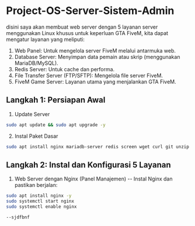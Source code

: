 # Project-OS-Server-Sistem-Admin
disini saya akan membuat web server dengan 5 layanan server menggunakan Linux khusus untuk keperluan GTA FiveM, kita dapat mengatur layanan yang meliputi:
  1. Web Panel: Untuk mengelola server FiveM melalui antarmuka web.
  2. Database Server: Menyimpan data pemain atau skrip (menggunakan MariaDB/MySQL).
  3. Redis Server: Untuk cache dan performa.
  4. File Transfer Server (FTP/SFTP): Mengelola file server FiveM.
  5. FiveM Game Server: Layanan utama yang menjalankan GTA FiveM.

## Langkah 1: Persiapan Awal
  1. Update Server
```bash
sudo apt update && sudo apt upgrade -y
```
  2. Instal Paket Dasar
```bash
sudo apt install nginx mariadb-server redis screen wget curl git unzip -y
```

## Langkah 2: Instal dan Konfigurasi 5 Layanan
  1. Web Server dengan Nginx (Panel Manajemen)
     -- Instal Nginx dan pastikan berjalan:
```bash
sudo apt install nginx -y
sudo systemctl start nginx
sudo systemctl enable nginx
```
    --sjdfbnf
